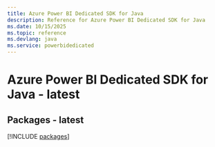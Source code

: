 ```yaml
---
title: Azure Power BI Dedicated SDK for Java
description: Reference for Azure Power BI Dedicated SDK for Java
ms.date: 10/15/2025
ms.topic: reference
ms.devlang: java
ms.service: powerbidedicated
---
```

# Azure Power BI Dedicated SDK for Java - latest
## Packages - latest
[!INCLUDE [packages](power-bi-dedicated-index.md)]